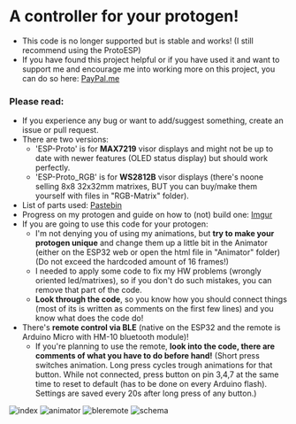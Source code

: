 # A controller for your protogen!
- This code is no longer supported but is stable and works! (I still recommend using the ProtoESP)
- If you have found this project helpful or if you have used it and want to support me and encourage me into working more on this project, you can do so here: [PayPal.me](https://paypal.me/NCPlyn)
### Please read:
- If you experience any bug or want to add/suggest something, create an issue or pull request.
- There are two versions:
  - 'ESP-Proto' is for **MAX7219** visor displays and might not be up to date with newer features (OLED status display) but should work perfectly.
  - 'ESP-Proto_RGB' is for **WS2812B** visor displays (there's noone selling 8x8 32x32mm matrixes, BUT you can buy/make them yourself with files in "RGB-Matrix" folder).
- List of parts used: [Pastebin](https://pastebin.com/7z4fnVfQ)
- Progress on my protogen and guide on how to (not) build one: [Imgur](https://imgur.com/a/jYpSbuZ)
- If you are going to use this code for your protogen:
  - I'm not denying you of using my animations, but **try to make your protogen unique** and change them up a little bit in the Animator (either on the ESP32 web or open the html file in "Animator" folder) (Do not exceed the hardcoded amount of 16 frames!)
  - I needed to apply some code to fix my HW problems (wrongly oriented led/matrixes), so if you don't do such mistakes, you can remove that part of the code.
  - **Look through the code**, so you know how you should connect things (most of its is written as comments on the first few lines) and you know what does the code do!
- There's **remote control via BLE** (native on the ESP32 and the remote is Arduino Micro with HM-10 bluetooth module)!
  - If you're planning to use the remote, **look into the code, there are comments of what you have to do before hand!** (Short press switches animation. Long press cycles trough animations for that button. While not connected, press button on pin 3,4,7 at the same time to reset to default (has to be done on every Arduino flash). Settings are saved every 20s after long press of any button.)

![index](indexpreview.png)
![animator](animatorpreview.png)
![bleremote](bleremote.png)
![schema](ESP-Proto/schema.jpg)
